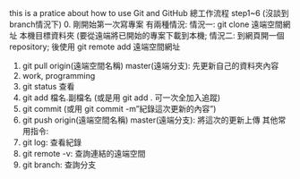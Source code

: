 this is a pratice about how to use Git and GitHub
總工作流程 step1~6 (沒談到branch情況下)
0. 剛開始第一次寫專案 有兩種情況:
情況一: git clone 遠端空間網址 本機目標資料夾 (要從遠端將已開始的專案下載到本機; 
情況二: 到網頁開一個repository; 後使用 git remote add 遠端空間網址
1. git pull origin(遠端空間名稱) master(遠端分支): 先更新自己的資料夾內容
2. work, programming
3. git status 查看
4. git add 檔名.副檔名 (或是用 git add .   可一次全加入追蹤)
5. git commit (或用 git commit -m”紀錄這次更新的內容”)
6. git push origin(遠端空間名稱) master(遠端分支): 將這次的更新上傳
其他常用指令:
1. git log: 查看紀錄
2. git remote -v: 查詢連結的遠端空間
3. git branch: 查詢分支

